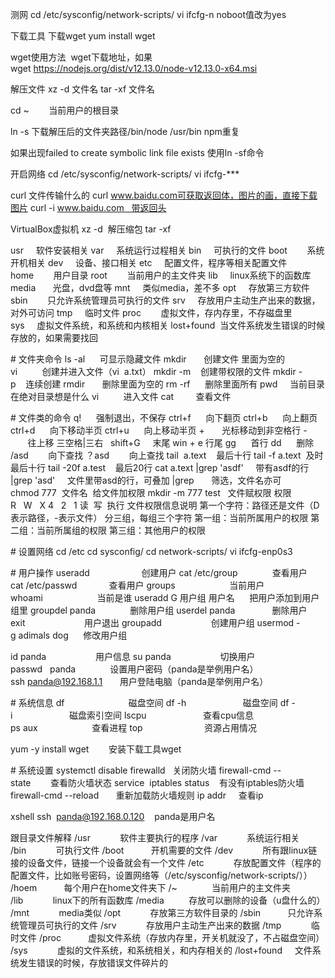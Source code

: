 测网
cd /etc/sysconfig/network-scripts/
vi ifcfg-n
noboot值改为yes

下载工具
下载wget
yum install wget

wget使用方法  wget下载地址，如果wget https://nodejs.org/dist/v12.13.0/node-v12.13.0-x64.msi

解压文件
xz -d 文件名
tar -xf 文件名

cd ~        当前用户的根目录

ln -s 下载解压后的文件夹路径/bin/node /usr/bin
npm重复

如果出现failed to create symbolic link file exists
使用ln -sf命令

开启网络
cd /etc/sysconfig/network-scripts/
vi ifcfg-***

curl 文件传输什么的
curl www.baidu.com可获取返回体，图片的画，直接下载图片
curl -i www.baidu.com   带返回头

VirtualBox虚拟机
xz -d  解压缩包
tar -xf

usr     软件安装相关
var     系统运行过程相关
bin     可执行的文件
boot        系统开机相关
dev     设备、接口相关
etc     配置文件，程序等相关配置文件
home        用户目录
root        当前用户的主文件夹
lib     linux系统下的函数库
media       光盘，dvd盘等
mnt     类似media，差不多
opt     存放第三方软件
sbin        只允许系统管理员可执行的文件
srv     存放用户主动生产出来的数据，对外可访问
tmp     临时文件
proc        虚拟文件，存内存里，不存磁盘里
sys     虚拟文件系统，和系统和内核相关
lost+found  当文件系统发生错误的时候存放的，如果需要找回

# 文件夹命令
ls -al      可显示隐藏文件
mkdir       创建文件 里面为空的
vi          创建并进入文件（vi  a.txt）
mkdir -m    创建带权限的文件
mkdir -p    连续创建
rmdir       删除里面为空的
rm -rf      删除里面所有
pwd     当前目录在绝对目录想是什么
vi          进入文件
cat         查看文件

# 文件类的命令
q!      强制退出，不保存
ctrl+f      向下翻页
ctrl+b      向上翻页
ctrl+d      向下移动半页
ctrl+u      向上移动半页
+       光标移动到非空格行
-       往上移
三空格|三右  
shift+G     末尾
win + e	行尾
gg      首行
dd      删除
/asd        向下查找
？asd        向上查找
tail  a.text    最后十行
tail -f a.text  及时最后十行
tail -20f a.test    最后20行
cat a.text |grep 'asdf'     带有asdf的行
|grep 'asd'     文件里带asd的行，可叠加
|grep       筛选，文件名亦可
chmod 777  文件名  给文件加权限
mkdir -m 777 test   文件赋权限
权限
R   W   X
4   2   1
读  写  执行
文件权限信息说明
第一个字符：路径还是文件（D表示路径，-表示文件）
分三组，每组三个字符
第一组：当前所属用户的权限
第二组：当前所属组的权限
第三组：其他用户的权限


# 设置网络
cd /etc
cd sysconfig/
cd network-scripts/
vi ifcfg-enp0s3

# 用户操作
useradd                     创建用户
cat /etc/group              查看用户
cat /etc/passwd             查看用户
groups                      当前用户    
whoami                      当前是谁
useradd G 用户组 用户名      把用户添加到用户组里
groupdel panda              删除用户组
userdel panda               删除用户
exit                        用户退出
groupadd                    创建用户组
usermod -g adimals dog      修改用户组

id panda                    用户信息
su panda                    切换用户
passwd   panda              设置用户密码（panda是举例用户名）
ssh panda@192.168.1.1       用户登陆电脑（panda是举例用户名）

# 系统信息
df                          磁盘空间
df -h                       磁盘空间
df -i                       磁盘索引空间
lscpu                       查看cpu信息
ps aux                      查看进程
top                         资源占用情况

yum -y install wget        安装下载工具wget

# 系统设置
systemctl disable firewalld   关闭防火墙
firewall-cmd --state        查看防火墙状态
service  iptables status    有没有iptables防火墙
firewall-cmd --reload       重新加载防火墙规则
ip addr     查看ip

xshell
ssh  panda@192.168.0.120    panda是用户名

跟目录文件解释
/usr            软件主要执行的程序
/var            系统运行相关
/bin            可执行文件
/boot           开机需要的文件
/dev            所有跟linux链接的设备文件，链接一个设备就会有一个文件
/etc            存放配置文件（程序的配置文件，比如账号密码，设置网络等（/etc/sysconfig/network-scripts/））
/hoem           每个用户在home文件夹下
/~              当前用户的主文件夹
/lib            linux下的所有函数库
/media          存放可以删除的设备（u盘什么的）
/mnt            media类似
/opt            存放第三方软件目录的
/sbin           只允许系统管理员可执行的文件
/srv            存放用户主动生产出来的数据
/tmp            临时文件
/proc           虚拟文件系统（存放内存里，开关机就没了，不占磁盘空间）
/sys            虚拟的文件系统，和系统相关，和内存相关的
/lost+found     文件系统发生错误的时候，存放错误文件碎片的
